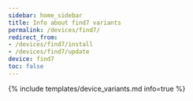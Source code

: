```yaml
---
sidebar: home_sidebar
title: Info about find7 variants
permalink: /devices/find7/
redirect_from:
- /devices/find7/install
- /devices/find7/update
device: find7
toc: false
---
```

{% include templates/device_variants.md info=true %}
